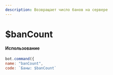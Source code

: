 ```yaml
---
description: Возвращает число банов на сервере
---
```


# $banCount

#### Использование

```javascript
bot.command({
name: "banCount",
code: `Баны: $banCount`
```

